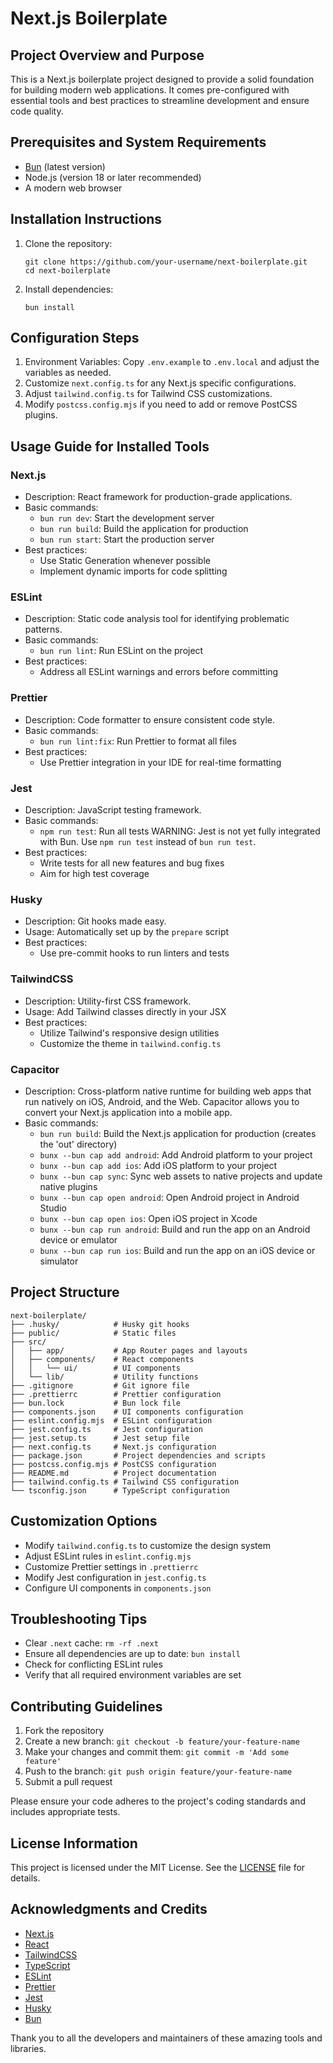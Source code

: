 # Next.js Boilerplate

## Project Overview and Purpose

This is a Next.js boilerplate project designed to provide a solid foundation for building modern web applications. It comes pre-configured with essential tools and best practices to streamline development and ensure code quality.

## Prerequisites and System Requirements

- [Bun](https://bun.sh/) (latest version)
- Node.js (version 18 or later recommended)
- A modern web browser

## Installation Instructions

1. Clone the repository:

    ```
    git clone https://github.com/your-username/next-boilerplate.git
    cd next-boilerplate
    ```

2. Install dependencies:
    ```
    bun install
    ```

## Configuration Steps

1. Environment Variables: Copy `.env.example` to `.env.local` and adjust the variables as needed.
2. Customize `next.config.ts` for any Next.js specific configurations.
3. Adjust `tailwind.config.ts` for Tailwind CSS customizations.
4. Modify `postcss.config.mjs` if you need to add or remove PostCSS plugins.

## Usage Guide for Installed Tools

### Next.js

- Description: React framework for production-grade applications.
- Basic commands:
    - `bun run dev`: Start the development server
    - `bun run build`: Build the application for production
    - `bun run start`: Start the production server
- Best practices:
    - Use Static Generation whenever possible
    - Implement dynamic imports for code splitting

### ESLint

- Description: Static code analysis tool for identifying problematic patterns.
- Basic commands:
    - `bun run lint`: Run ESLint on the project
- Best practices:
    - Address all ESLint warnings and errors before committing

### Prettier

- Description: Code formatter to ensure consistent code style.
- Basic commands:
    - `bun run lint:fix`: Run Prettier to format all files
- Best practices:
    - Use Prettier integration in your IDE for real-time formatting

### Jest

- Description: JavaScript testing framework.
- Basic commands:
    - `npm run test`: Run all tests
      WARNING: Jest is not yet fully integrated with Bun. Use `npm run test` instead of `bun run test`.
- Best practices:
    - Write tests for all new features and bug fixes
    - Aim for high test coverage

### Husky

- Description: Git hooks made easy.
- Usage: Automatically set up by the `prepare` script
- Best practices:
    - Use pre-commit hooks to run linters and tests

### TailwindCSS

- Description: Utility-first CSS framework.
- Usage: Add Tailwind classes directly in your JSX
- Best practices:
    - Utilize Tailwind's responsive design utilities
    - Customize the theme in `tailwind.config.ts`

### Capacitor

- Description: Cross-platform native runtime for building web apps that run natively on iOS, Android, and the Web. Capacitor allows you to convert your Next.js application into a mobile app.
- Basic commands:
    - `bun run build`: Build the Next.js application for production (creates the 'out' directory)
    - `bunx --bun cap add android`: Add Android platform to your project
    - `bunx --bun cap add ios`: Add iOS platform to your project
    - `bunx --bun cap sync`: Sync web assets to native projects and update native plugins
    - `bunx --bun cap open android`: Open Android project in Android Studio
    - `bunx --bun cap open ios`: Open iOS project in Xcode
    - `bunx --bun cap run android`: Build and run the app on an Android device or emulator
    - `bunx --bun cap run ios`: Build and run the app on an iOS device or simulator

## Project Structure

```
next-boilerplate/
├── .husky/            # Husky git hooks
├── public/            # Static files
├── src/
│   ├── app/           # App Router pages and layouts
│   ├── components/    # React components
│   │   └── ui/        # UI components
│   └── lib/           # Utility functions
├── .gitignore         # Git ignore file
├── .prettierrc        # Prettier configuration
├── bun.lock           # Bun lock file
├── components.json    # UI components configuration
├── eslint.config.mjs  # ESLint configuration
├── jest.config.ts     # Jest configuration
├── jest.setup.ts      # Jest setup file
├── next.config.ts     # Next.js configuration
├── package.json       # Project dependencies and scripts
├── postcss.config.mjs # PostCSS configuration
├── README.md          # Project documentation
├── tailwind.config.ts # Tailwind CSS configuration
└── tsconfig.json      # TypeScript configuration
```

## Customization Options

- Modify `tailwind.config.ts` to customize the design system
- Adjust ESLint rules in `eslint.config.mjs`
- Customize Prettier settings in `.prettierrc`
- Modify Jest configuration in `jest.config.ts`
- Configure UI components in `components.json`

## Troubleshooting Tips

- Clear `.next` cache: `rm -rf .next`
- Ensure all dependencies are up to date: `bun install`
- Check for conflicting ESLint rules
- Verify that all required environment variables are set

## Contributing Guidelines

1. Fork the repository
2. Create a new branch: `git checkout -b feature/your-feature-name`
3. Make your changes and commit them: `git commit -m 'Add some feature'`
4. Push to the branch: `git push origin feature/your-feature-name`
5. Submit a pull request

Please ensure your code adheres to the project's coding standards and includes appropriate tests.

## License Information

This project is licensed under the MIT License. See the [LICENSE](LICENSE) file for details.

## Acknowledgments and Credits

- [Next.js](https://nextjs.org/)
- [React](https://reactjs.org/)
- [TailwindCSS](https://tailwindcss.com/)
- [TypeScript](https://www.typescriptlang.org/)
- [ESLint](https://eslint.org/)
- [Prettier](https://prettier.io/)
- [Jest](https://jestjs.io/)
- [Husky](https://typicode.github.io/husky/)
- [Bun](https://bun.sh/)

Thank you to all the developers and maintainers of these amazing tools and libraries.
